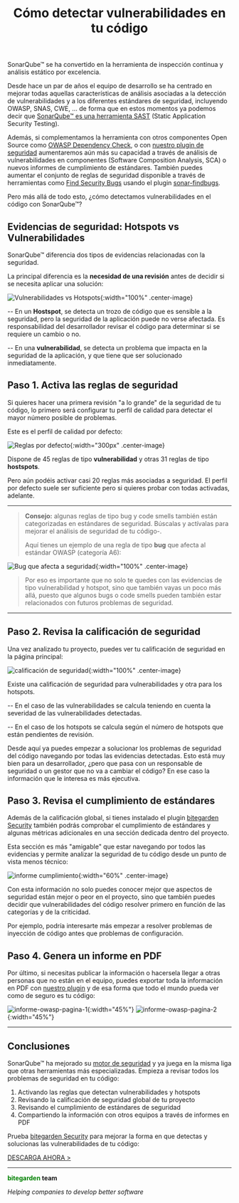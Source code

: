 ﻿---
layout: post_es
title: Cómo detectar vulnerabilidades en tu código
description: SonarQube™ se ha convertido en la herramienta de inspección continua y análisis estático por excelencia. Desde hace un par de años el equipo de desarrollo se ha centrado en mejorar todas aquellas características de análisis asociadas a la detección de vulnerabilidades y a los diferentes estándares de seguridad, incluyendo OWASP, SNAS, CWE, ...

english: how-to-detect-vulnerabilities-in-your-code
permalink: como-detectar-vulnerabilidades-en-el-codigo
---

SonarQube™ se ha convertido en la herramienta de inspección continua y análisis estático por excelencia. 

Desde hace un par de años el equipo de desarrollo se ha centrado en mejorar todas aquellas características de análisis
asociadas a la detección de vulnerabilidades y a los diferentes estándares de seguridad, incluyendo OWASP, SNAS, CWE, ... 
de forma que en estos momentos ya podemos decir que [SonarQube™ es una herramienta SAST](https://www.sonarqube.org/features/security/) 
(Static Application Security Testing). 

Además, si complementamos la herramienta con otros componentes Open Source como 
[OWASP Dependency Check](https://owasp.org/www-project-dependency-check/), o con [nuestro plugin de
seguridad](/sonarqube-security) aumentaremos aún más su capacidad a través de análisis de vulnerabilidades en 
componentes (Software Composition Analysis, SCA) o nuevos informes de cumplimiento de estándares. También puedes aumentar
el conjunto de reglas de seguridad disponible a través de herramientas como [Find Security Bugs](https://find-sec-bugs.github.io)
usando el plugin [sonar-findbugs](https://github.com/spotbugs/sonar-findbugs).

Pero más allá de todo esto, ¿cómo detectamos vulnerabilidades en el código con SonarQube™?

## **Evidencias de seguridad:** Hotspots vs Vulnerabilidades

SonarQube™ diferencia dos tipos de evidencias relacionadas con la seguridad.

La principal diferencia es la **necesidad de una revisión** antes de decidir si se necesita aplicar una solución:

![Vulnerabilidades vs Hotspots](/img/posts/hotspots-vulnerabilities.png){:width="100%" .center-image}

-- En un **Hostspot**, se detecta un trozo de código que es sensible a la seguridad, pero la seguridad de la aplicación 
puede no verse afectada. Es responsabilidad del desarrollador revisar el código para determinar si se requiere un cambio o 
no.

-- En una **vulnerabilidad**, se detecta un problema que impacta en la seguridad de la aplicación, y que tiene que ser
solucionado inmediatamente.

## **Paso 1.** Activa las reglas de seguridad

Si quieres hacer una primera revisión "a lo grande" de la seguridad de tu código, lo primero será configurar tu perfil
de calidad para detectar el mayor número posible de problemas.

Este es el perfil de calidad por defecto: 

![Reglas por defecto](/img/posts/default-security-rules.png){:width="300px" .center-image}

Dispone de 45 reglas de tipo **vulnerabilidad** y otras 31 reglas de tipo **hostspots**. 

Pero aún podéis activar casi 20 reglas más asociadas a seguridad. El perfil por defecto suele ser suficiente pero si 
quieres probar con todas activadas, adelante.

---
> **Consejo:** algunas reglas de tipo bug y code smells también están 
> categorizadas en estándares de seguridad. Búscalas y actívalas para mejorar el análisis de seguridad de tu código-.
>
> Aquí tienes un ejemplo de una regla de tipo **bug** que afecta al estándar OWASP (categoría A6):

![Bug que afecta a seguridad](/img/posts/bug-security-rule.png){:width="100%" .center-image}

> Por eso es importante que no solo te quedes con las evidencias de tipo vulnerabilidad y hotspot, sino que también vayas
> un poco más allá, puesto que algunos bugs o code smells pueden también estar relacionados con futuros problemas de seguridad.

---

## **Paso 2.** Revisa la calificación de seguridad

Una vez analizado tu proyecto, puedes ver tu calificación de seguridad en la página principal:


![calificación de seguridad](/img/posts/overall-security-rating.png){:width="100%" .center-image}

Existe una calificación de seguridad para vulnerabilidades y otra para los hotspots. 

-- En el caso de las vulnerabilidades se calcula teniendo en cuenta la severidad de las vulnerabilidades detectadas.
 
-- En el caso de los hotspots se calcula según el número de hotspots que están pendientes de revisión.

Desde aquí ya puedes empezar a solucionar los problemas de seguridad del código navegando por todas las evidencias 
detectadas. Esto está muy bien para un desarrollador, ¿pero que pasa con un responsable de seguridad o un gestor que no
va a cambiar el código? En ese caso la información que le interesa es más ejecutiva.

## **Paso 3.** Revisa el cumplimiento de estándares

Además de la calificación global, si tienes instalado el plugin [bitegarden Security](/sonarqube-security) también podrás
comprobar el cumplimiento de estándares y algunas métricas adicionales en una sección dedicada dentro del proyecto. 

Esta sección es más "amigable" que estar navegando por todos las evidencias y permite analizar la seguridad de tu código 
desde un punto de vista menos técnico:

![informe cumplimiento](/img/posts/bitegarden-security-owasp-page.png){:width="60%" .center-image}

Con esta información no solo puedes conocer mejor que aspectos de seguridad están mejor o peor en el proyecto, sino que
también puedes decidir que vulnerabilidades del código resolver primero en función de las categorías y de la criticidad.

Por ejemplo, podría interesarte más empezar a resolver problemas de inyección de código antes que problemas de configuración.

## **Paso 4.** Genera un informe en PDF

Por último, si necesitas publicar la información o hacersela llegar a otras personas que no están en el equipo, puedes 
exportar toda la información en PDF con [nuestro plugin](/sonarqube-security) y de esa forma que todo el mundo pueda ver
 como de seguro es tu código:

![informe-owasp-pagina-1](/img/posts/owasp-report-page-1.png){:width="45%"} ![informe-owasp-pagina-2](/img/posts/owasp-report-page-2.png){:width="45%"}

---

## Conclusiones

SonarQube™ ha mejorado su [motor de seguridad](https://blog.sonarsource.com/what-is-taint-analysis) y ya juega en la misma 
liga que otras herramientas más especializadas. Empieza a revisar todos los problemas de seguridad en tu código:

1. Activando las reglas que detectan vulnerabilidades y hotspots
2. Revisando la calificación de seguridad global de tu proyecto
3. Revisando el cumplimiento de estándares de seguridad
4. Compartiendo la información con otros equipos a través de informes en PDF

Prueba [bitegarden Security](/sonarqube-security) para mejorar la forma en que detectas y solucionas las vulnerabilidades
de tu código:

<a href="/es/sonarqube-security-trial-form" class="btn btn-primary btn-call-to-action fancybox">DESCARGA AHORA ></a>

---
**<span style="color: green">bitegarden</span> team**

_Helping companies to develop better software_





